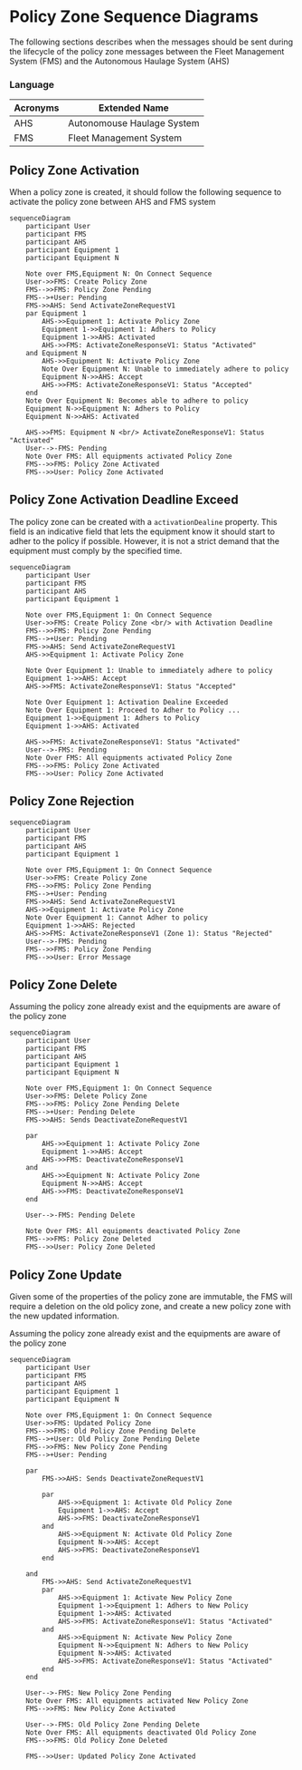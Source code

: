 # Policy Zone Sequence Diagrams
The following sections describes when the messages should be sent during the lifecycle of the policy zone messages between the Fleet Management System (FMS) and the Autonomous Haulage System (AHS)

### Language
| Acronyms | Extended Name |
| --- | --- |
| AHS | Autonomouse Haulage System |
| FMS | Fleet Management System |


## Policy Zone Activation
When a policy zone is created, it should follow the following sequence to activate the policy zone between AHS and FMS system
```mermaid
sequenceDiagram
    participant User
    participant FMS
    participant AHS
    participant Equipment 1
    participant Equipment N

    Note over FMS,Equipment N: On Connect Sequence
    User->>FMS: Create Policy Zone
    FMS-->>FMS: Policy Zone Pending
    FMS-->+User: Pending
    FMS->>AHS: Send ActivateZoneRequestV1
    par Equipment 1
        AHS->>Equipment 1: Activate Policy Zone
        Equipment 1->>Equipment 1: Adhers to Policy
        Equipment 1->>AHS: Activated
        AHS->>FMS: ActivateZoneResponseV1: Status "Activated"
    and Equipment N
        AHS->>Equipment N: Activate Policy Zone
        Note Over Equipment N: Unable to immediately adhere to policy
        Equipment N->>AHS: Accept
        AHS->>FMS: ActivateZoneResponseV1: Status "Accepted"
    end 
    Note Over Equipment N: Becomes able to adhere to policy
    Equipment N->>Equipment N: Adhers to Policy
    Equipment N->>AHS: Activated
    
    AHS->>FMS: Equipment N <br/> ActivateZoneResponseV1: Status "Activated"
    User-->-FMS: Pending
    Note Over FMS: All equipments activated Policy Zone
    FMS-->>FMS: Policy Zone Activated
    FMS-->>User: Policy Zone Activated
```

## Policy Zone Activation Deadline Exceed
The policy zone can be created with a `activationDealine` property. This field is an indicative field that lets the equipment know it should start to adher to the policy if possible. However, it is not a strict demand that the equipment must comply by the specified time.

```mermaid
sequenceDiagram
    participant User
    participant FMS
    participant AHS
    participant Equipment 1

    Note over FMS,Equipment 1: On Connect Sequence
    User->>FMS: Create Policy Zone <br/> with Activation Deadline
    FMS-->>FMS: Policy Zone Pending
    FMS-->+User: Pending
    FMS->>AHS: Send ActivateZoneRequestV1
    AHS->>Equipment 1: Activate Policy Zone

    Note Over Equipment 1: Unable to immediately adhere to policy
    Equipment 1->>AHS: Accept
    AHS->>FMS: ActivateZoneResponseV1: Status "Accepted"

    Note Over Equipment 1: Activation Dealine Exceeded
    Note Over Equipment 1: Proceed to Adher to Policy ...
    Equipment 1->>Equipment 1: Adhers to Policy
    Equipment 1->>AHS: Activated
    
    AHS->>FMS: ActivateZoneResponseV1: Status "Activated"
    User-->-FMS: Pending
    Note Over FMS: All equipments activated Policy Zone
    FMS-->>FMS: Policy Zone Activated
    FMS-->>User: Policy Zone Activated
```

## Policy Zone Rejection
```mermaid
sequenceDiagram
    participant User
    participant FMS
    participant AHS
    participant Equipment 1

    Note over FMS,Equipment 1: On Connect Sequence
    User->>FMS: Create Policy Zone
    FMS-->>FMS: Policy Zone Pending
    FMS-->+User: Pending
    FMS->>AHS: Send ActivateZoneRequestV1
    AHS->>Equipment 1: Activate Policy Zone
    Note Over Equipment 1: Cannot Adher to policy
    Equipment 1->>AHS: Rejected
    AHS->>FMS: ActivateZoneResponseV1 (Zone 1): Status "Rejected"
    User-->-FMS: Pending
    FMS-->>FMS: Policy Zone Pending
    FMS-->>User: Error Message
```

## Policy Zone Delete

Assuming the policy zone already exist and the equipments are aware of the policy zone

```mermaid
sequenceDiagram
    participant User
    participant FMS
    participant AHS
    participant Equipment 1
    participant Equipment N

    Note over FMS,Equipment 1: On Connect Sequence
    User->>FMS: Delete Policy Zone
    FMS-->>FMS: Policy Zone Pending Delete
    FMS-->+User: Pending Delete
    FMS->>AHS: Sends DeactivateZoneRequestV1

    par
        AHS->>Equipment 1: Activate Policy Zone
        Equipment 1->>AHS: Accept
        AHS->>FMS: DeactivateZoneResponseV1
    and
        AHS->>Equipment N: Activate Policy Zone
        Equipment N->>AHS: Accept
        AHS->>FMS: DeactivateZoneResponseV1
    end

    User-->-FMS: Pending Delete

    Note Over FMS: All equipments deactivated Policy Zone
    FMS-->>FMS: Policy Zone Deleted
    FMS-->>User: Policy Zone Deleted
```

## Policy Zone Update
Given some of the properties of the policy zone are immutable, the FMS will require a deletion on the old policy zone, and create a new policy zone with the new updated information.

Assuming the policy zone already exist and the equipments are aware of the policy zone

```mermaid
sequenceDiagram
    participant User
    participant FMS
    participant AHS
    participant Equipment 1
    participant Equipment N

    Note over FMS,Equipment 1: On Connect Sequence
    User->>FMS: Updated Policy Zone
    FMS-->>FMS: Old Policy Zone Pending Delete
    FMS-->+User: Old Policy Zone Pending Delete
    FMS-->>FMS: New Policy Zone Pending
    FMS-->+User: Pending

    par
        FMS->>AHS: Sends DeactivateZoneRequestV1

        par
            AHS->>Equipment 1: Activate Old Policy Zone
            Equipment 1->>AHS: Accept
            AHS->>FMS: DeactivateZoneResponseV1
        and
            AHS->>Equipment N: Activate Old Policy Zone
            Equipment N->>AHS: Accept
            AHS->>FMS: DeactivateZoneResponseV1
        end

    and 
        FMS->>AHS: Send ActivateZoneRequestV1
        par
            AHS->>Equipment 1: Activate New Policy Zone
            Equipment 1->>Equipment 1: Adhers to New Policy
            Equipment 1->>AHS: Activated
            AHS->>FMS: ActivateZoneResponseV1: Status "Activated"
        and
            AHS->>Equipment N: Activate New Policy Zone
            Equipment N->>Equipment N: Adhers to New Policy
            Equipment N->>AHS: Activated
            AHS->>FMS: ActivateZoneResponseV1: Status "Activated"
        end
    end
    
    User-->-FMS: New Policy Zone Pending
    Note Over FMS: All equipments activated New Policy Zone
    FMS-->>FMS: New Policy Zone Activated

    User-->-FMS: Old Policy Zone Pending Delete
    Note Over FMS: All equipments deactivated Old Policy Zone
    FMS-->>FMS: Old Policy Zone Deleted

    FMS-->>User: Updated Policy Zone Activated
```